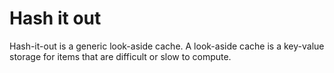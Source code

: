 # Hash it out


Hash-it-out is a generic look-aside cache.
A look-aside cache is a key-value storage for items that are difficult or slow to compute.
